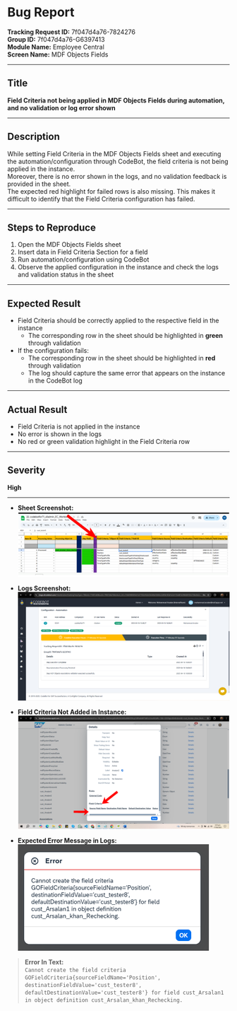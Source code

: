 # Bug Report

**Tracking Request ID:** 7f047d4a76-7824276  
**Group ID:** 7f047d4a76-G6397413  
**Module Name:** Employee Central  
**Screen Name:** MDF Objects Fields

---

## Title
**Field Criteria not being applied in MDF Objects Fields during automation, and no validation or log error shown**

---

## Description
While setting Field Criteria in the MDF Objects Fields sheet and executing the automation/configuration through CodeBot, the field criteria is not being applied in the instance.  
Moreover, there is no error shown in the logs, and no validation feedback is provided in the sheet.  
The expected red highlight for failed rows is also missing. This makes it difficult to identify that the Field Criteria configuration has failed.

---

## Steps to Reproduce
1. Open the MDF Objects Fields sheet  
2. Insert data in Field Criteria Section for a field  
3. Run automation/configuration using CodeBot  
4. Observe the applied configuration in the instance and check the logs and validation status in the sheet  

---

## Expected Result
- Field Criteria should be correctly applied to the respective field in the instance  
  - The corresponding row in the sheet should be highlighted in **green** through validation  
- If the configuration fails:  
  - The corresponding row in the sheet should be highlighted in **red** through validation  
  - The log should capture the same error that appears on the instance in the CodeBot log  

---

## Actual Result
- Field Criteria is not applied in the instance  
- No error is shown in the logs  
- No red or green validation highlight in the Field Criteria row  

---

## Severity
**High**

---

- **Sheet Screenshot:**  
  ![Sheet Screenshot](Bug%201/sheet.png)

- **Logs Screenshot:**  
  ![Logs Screenshot](Bug%201/logs.png)

- **Field Criteria Not Added in Instance:**  
  ![Field Criteria Error](Bug%201/criteria_not_added.png)

- **Expected Error Message in Logs:**  
  ![Expected Error in Logs](Bug%201/expected_error.png)

> **Error In Text:**  
> `Cannot create the field criteria GOFieldCriteria{sourceFieldName='Position', destinationFieldValue='cust_tester8', defaultDestinationValue='cust_tester8'} for field cust_Arsalan1 in object definition cust_Arsalan_khan_Rechecking.`
